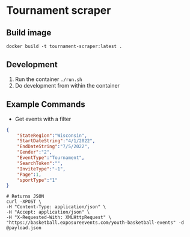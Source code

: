 # Tournament scraper

## Build image

```
docker build -t tournament-scraper:latest .
```

## Development

1. Run the container `./run.sh`
1. Do development from within the container

## Example Commands

- Get events with a filter

```json
{
    "StateRegion":"Wisconsin",
    "StartDateString":"4/1/2022",
    "EndDateString":"7/5/2022",
    "Gender":"2",
    "EventType":"Tournament",
    "SearchToken":"",
    "InviteType":"-1",
    "Page":1,
    "sportType":"1"
}
```

```shell
# Returns JSON
curl -XPOST \
-H "Content-Type: application/json" \
-H "Accept: application/json" \
-H "X-Requested-With: XMLHttpRequest" \
"https://basketball.exposureevents.com/youth-basketball-events" -d @payload.json
```
